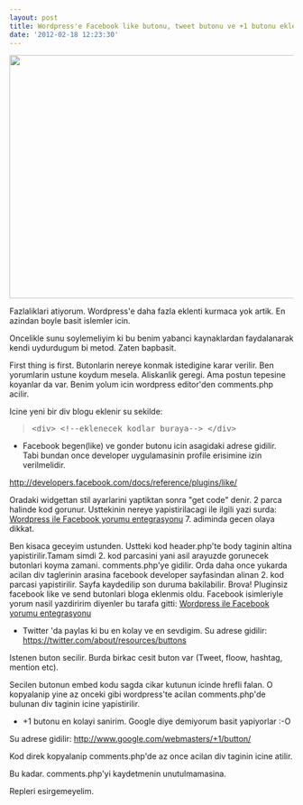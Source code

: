 ```yaml
---
layout: post
title: Wordpress'e Facebook like butonu, tweet butonu ve +1 butonu eklemek
date: '2012-02-18 12:23:30'
---
```


<a href="http://devdala.files.wordpress.com/2012/02/fritz-lang-m-1931-dvdrip-sirius-share-cd2-avi_20110910_022328-030.jpg"><img class="aligncenter" src="http://devdala.files.wordpress.com/2012/02/fritz-lang-m-1931-dvdrip-sirius-share-cd2-avi_20110910_022328-030.jpg" alt="" width="512" height="432" /></a>

Fazlaliklari atiyorum. Wordpress'e daha fazla eklenti kurmaca yok artik. En azindan boyle basit islemler icin.

Oncelikle sunu soylemeliyim ki bu benim yabanci kaynaklardan faydalanarak kendi uydurdugum bi metod. Zaten bapbasit.

First thing is first. Butonlarin nereye konmak istedigine karar verilir. Ben yorumlarin ustune koydum mesela. Aliskanlik geregi. Ama postun tepesine koyanlar da var. Benim yolum icin wordpress editor'den comments.php acilir.

Icine yeni bir div blogu eklenir su sekilde:
<blockquote>
<pre>&lt;div&gt; &lt;!--eklenecek kodlar buraya--&gt; &lt;/div&gt;</pre>
</blockquote>
<ul>
	<li>Facebook begen(like) ve gonder butonu icin asagidaki adrese gidilir. Tabi bundan once developer uygulamasinin profile erisimine izin verilmelidir.</li>
</ul>
<a href="http://developers.facebook.com/docs/reference/plugins/like/" target="_blank">http://developers.facebook.com/docs/reference/plugins/like/</a>

Oradaki widgettan stil ayarlarini yaptiktan sonra "get code" denir. 2 parca halinde kod gorunur. Usttekinin nereye yapistirilacagi ile ilgili yazi surda: <a href="http://www.hakanu.net/?p=2093" target="_blank">Wordpress ile Facebook yorumu entegrasyonu</a> 7. adiminda gecen olaya dikkat.

Ben kisaca geceyim ustunden. Ustteki kod header.php'te body taginin altina yapistirilir.Tamam simdi 2. kod parcasini yani asil arayuzde gorunecek butonlari koyma zamani. comments.php'ye gidilir. Orda daha once yukarda acilan div taglerinin arasina facebook developer sayfasindan alinan 2. kod parcasi yapistirilir. Sayfa kaydedilip son duruma bakilabilir. Brova! Pluginsiz facebook like ve send butonlari bloga eklenmis oldu. Facebook isimleriyle yorum nasil yazdiririm diyenler bu tarafa gitti: <a href="http://www.hakanu.net/?p=2093" target="_blank">Wordpress ile Facebook yorumu entegrasyonu</a>
<ul>
	<li>Twitter 'da paylas ki bu en kolay ve en sevdigim. Su adrese gidilir: <a href="https://twitter.com/about/resources/buttons" target="_blank">https://twitter.com/about/resources/buttons</a></li>
</ul>
Istenen buton secilir. Burda birkac cesit buton var (Tweet, floow, hashtag, mention etc).

Secilen butonun embed kodu sagda cikar kutunun icinde hrefli falan. O kopyalanip yine az onceki gibi wordpress'te acilan comments.php'de bulunan div taginin icine yapistirilir.
<ul>
	<li>+1 butonu en kolayi sanirim. Google diye demiyorum basit yapiyorlar :-O</li>
</ul>
Su adrese gidilir: <a href="http://www.google.com/webmasters/+1/button/" target="_blank">http://www.google.com/webmasters/+1/button/</a>

Kod direk kopyalanip comments.php'de az once acilan div taginin icine atilir.

Bu kadar. comments.php'yi kaydetmenin unutulmamasina.

Repleri esirgemeyelim.